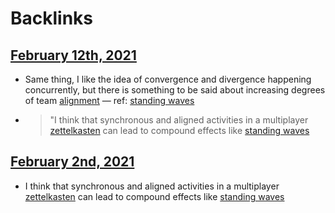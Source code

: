 
# Backlinks
## [February 12th, 2021](<February 12th, 2021.md>)
- Same thing, I like the idea of convergence and divergence happening concurrently, but there is something to be said about increasing degrees of team [alignment](<alignment.md>) — ref: [standing waves](<standing waves.md>)

- > "I think that synchronous and aligned activities in a multiplayer[ zettelkasten](< zettelkasten.md>) can lead to compound effects like [standing waves](<standing waves.md>)

## [February 2nd, 2021](<February 2nd, 2021.md>)
- I think that synchronous and aligned activities in a multiplayer[ zettelkasten](< zettelkasten.md>) can lead to compound effects like [standing waves](<standing waves.md>)

